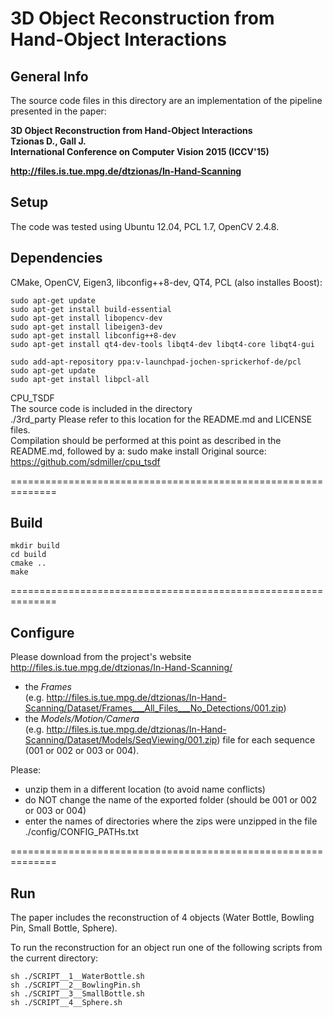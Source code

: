 3D Object Reconstruction from<br>Hand-Object Interactions
=====

General Info
----
The source code files in this directory are an implementation of the pipeline presented in the paper:

**3D Object Reconstruction from Hand-Object Interactions**<br>
**Tzionas D., Gall J.**<br>
**International Conference on Computer Vision 2015 (ICCV'15)**<br>

**http://files.is.tue.mpg.de/dtzionas/In-Hand-Scanning**


Setup
----

The code was tested using Ubuntu 12.04, PCL 1.7, OpenCV 2.4.8.


Dependencies
----

CMake, OpenCV, Eigen3, libconfig++8-dev, QT4, PCL (also installes Boost):

    sudo apt-get update
    sudo apt-get install build-essential
    sudo apt-get install libopencv-dev
    sudo apt-get install libeigen3-dev
    sudo apt-get install libconfig++8-dev
    sudo apt-get install qt4-dev-tools libqt4-dev libqt4-core libqt4-gui

    sudo add-apt-repository ppa:v-launchpad-jochen-sprickerhof-de/pcl
    sudo apt-get update
    sudo apt-get install libpcl-all

CPU_TSDF								<br>
The source code is included in the directory				<br>
    ./3rd_party
Please refer to this location for the README.md and LICENSE files. 	<br>
Compilation should be performed at this point as described in the README.md, followed by a:
    sudo make install
Original source: https://github.com/sdmiller/cpu_tsdf

==============================================================

Build
----

    mkdir build
    cd build
    cmake ..
    make

==============================================================

Configure
----

Please download from the project's website			<br>
http://files.is.tue.mpg.de/dtzionas/In-Hand-Scanning/		<br>
- the *Frames*               <br>(e.g. http://files.is.tue.mpg.de/dtzionas/In-Hand-Scanning/Dataset/Frames___All_Files___No_Detections/001.zip)
- the *Models/Motion/Camera* <br>(e.g. http://files.is.tue.mpg.de/dtzionas/In-Hand-Scanning/Dataset/Models/SeqViewing/001.zip)
file for each sequence (001 or 002 or 003 or 004).

Please:
- unzip them in a different location (to avoid name conflicts)
- do NOT change the name of the exported folder (should be 001 or 002 or 003 or 004)
- enter the names of directories where the zips were unzipped in the file 
./config/CONFIG_PATHs.txt

==============================================================

Run
----

The paper includes the reconstruction of 4 objects (Water Bottle, Bowling Pin, Small Bottle, Sphere).

To run the reconstruction for an object run one of the following scripts from the current directory:

    sh ./SCRIPT__1__WaterBottle.sh
    sh ./SCRIPT__2__BowlingPin.sh
    sh ./SCRIPT__3__SmallBottle.sh
    sh ./SCRIPT__4__Sphere.sh


